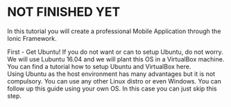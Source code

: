 # NOT FINISHED YET

In this tutorial you will create a professional Mobile Application through the Ionic Framework.

First - Get Ubuntu!
If you do not want or can to setup Ubuntu, do not worry. We will use Lubuntu 16.04 and we will plant this OS in a VirtualBox machine.
<br>
You can find a tutorial how to setup Ubuntu and VirtualBox here.
<br>
Using Ubuntu as the host environment has many advantages but it is not compulsory. You can use any other Linux distro or even Windows. You can follow up this guide using your own OS. In this case you can just skip this step.

